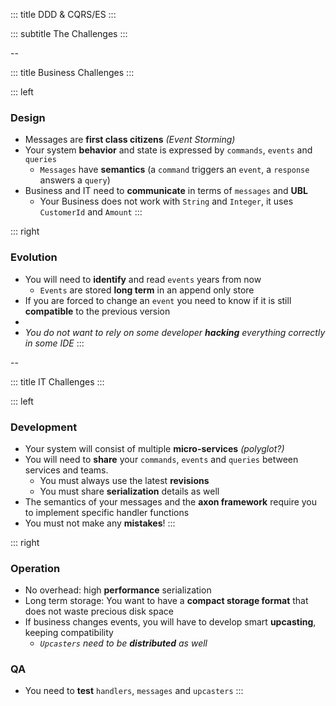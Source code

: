 <!-- slide template="[[tpl-intermediate-subtitle]]" bg="[[holisticon-bg.svg]]" -->

::: title
DDD & CQRS/ES
:::

::: subtitle
The Challenges
:::

--
<!-- slide template="[[tpl-col-1-1]]" bg="[[holisticon-bg.svg]]" -->

::: title
Business Challenges
:::

::: left

### Design

+ Messages are **first class citizens** _(Event Storming)_
+ Your system **behavior** and state is expressed by `commands`, `events` and `queries`
  + `Messages` have **semantics** (a `command` triggers an `event`, a `response` answers a `query`)
+ Business and IT need to **communicate** in terms of `messages` and **UBL**
  + Your Business does not work with `String` and `Integer`, it uses `CustomerId` and `Amount`
:::

::: right
### Evolution

+ You will need to **identify** and read `events` years from now
  + `Events` are stored **long term** in an append only store
+ If you are forced to change an `event` you need to know if it is still **compatible** to the previous version
+ <i class="fa fa-ellipsis-h" aria-hidden="true"></i>
+ _You do not want to rely on some developer **hacking** everything correctly in some IDE_
:::

--

<!-- slide template="[[tpl-col-1-1]]" bg="[[holisticon-bg.svg]]" -->

::: title
IT Challenges
:::

::: left

### Development

+ Your system will consist of multiple **micro-services** _(polyglot?)_ 
+ You will need to **share** your `commands`, `events` and `queries` between services and teams.
  + You must always use the latest **revisions**
  + You must share **serialization** details as well
+ The semantics of your messages and the **axon framework** require you to implement specific handler functions
+ You must not make any **mistakes**!
:::

::: right
### Operation

+ No overhead: high **performance** serialization
+ Long term storage: You want to have a **compact storage format** that does not waste precious disk space
+ If business changes events, you will have to develop smart **upcasting**, keeping compatibility
  + _`Upcasters` need to be **distributed** as well_

### QA

+ You need to **test** `handlers`, `messages` and `upcasters`
:::

